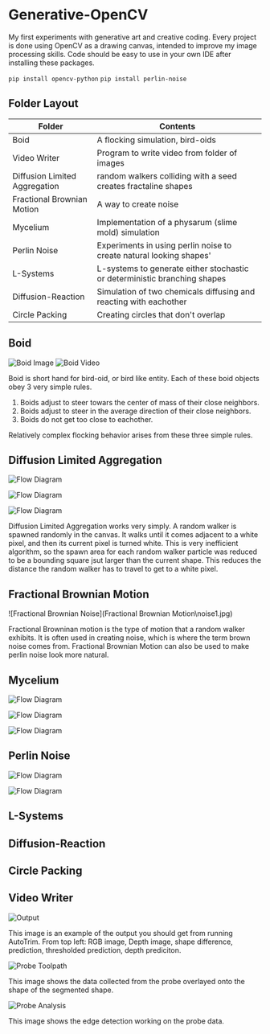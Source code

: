 # Generative-OpenCV
My first experiments with generative art and creative coding. Every project is done using OpenCV as a drawing canvas, intended to improve my image processing skills. Code should be easy to use in your own IDE after installing these packages.

`pip install opencv-python`
`pip install perlin-noise`



## Folder Layout
Folder | Contents
------------ | -------------
Boid | A flocking simulation, bird-oids
Video Writer | Program to write video from folder of images
Diffusion Limited Aggregation | random walkers colliding with a seed creates fractaline shapes
Fractional Brownian Motion | A way to create noise
Mycelium | Implementation of a physarum (slime mold) simulation
Perlin Noise | Experiments in using perlin noise to create natural looking shapes'
L-Systems | L-systems to generate either stochastic or deterministic branching shapes
Diffusion-Reaction | Simulation of two chemicals diffusing and reacting with eachother
Circle Packing | Creating circles that don't overlap

## Boid
  
![Boid Image](images/flow_diagram.jpg)
![Boid Video](images/flow_diagram.jpg)

Boid is short hand for bird-oid, or bird like entity. Each of these boid objects obey 3 very simple rules.

1. Boids adjust to steer towars the center of mass of their close neighbors.
2. Boids adjust to steer in the average direction of their close neighbors.
3. Boids do not get too close to eachother.

Relatively complex flocking behavior arises from these three simple rules.


## Diffusion Limited Aggregation 

![Flow Diagram](images/flow_diagram.jpg)

![Flow Diagram](images/flow_diagram.jpg)

![Flow Diagram](images/flow_diagram.jpg)

Diffusion Limited Aggregation works very simply. A random walker is spawned randomly in the canvas. It walks until it comes adjacent to a white pixel, and then its current pixel is turned white. This is very inefficient algorithm, so the spawn area for each random walker particle was reduced to be a bounding square jsut larger than the current shape. This reduces the distance the random walker has to travel to get to a white pixel.

## Fractional Brownian Motion
![Fractional Brownian Noise](Fractional Brownian Motion\noise1.jpg)

Fractional Browninan motion is the type of motion that a random walker exhibits. It is often used in creating noise, which is where the term brown noise comes from. Fractional Brownian Motion can also be used to make perlin noise look more natural.

## Mycelium

![Flow Diagram](images/flow_diagram.jpg)

![Flow Diagram](images/flow_diagram.jpg)

![Flow Diagram](images/flow_diagram.jpg)

## Perlin Noise
![Flow Diagram](images/flow_diagram.jpg)

![Flow Diagram](images/flow_diagram.jpg)
## L-Systems
## Diffusion-Reaction
## Circle Packing
## Video Writer




![Output](/images/example_output.JPG)

This image is an example of the output you should get from running AutoTrim. From top left: RGB image, Depth image, shape difference, prediction, thresholded prediction, depth prediciton.


![Probe Toolpath](/images/probe_toolpath.JPG)

This image shows the data collected from the probe overlayed onto the shape of the segmented shape.

![Probe Analysis](/images/probe_analyzed.JPG)

This image shows the edge detection working on the probe data.



